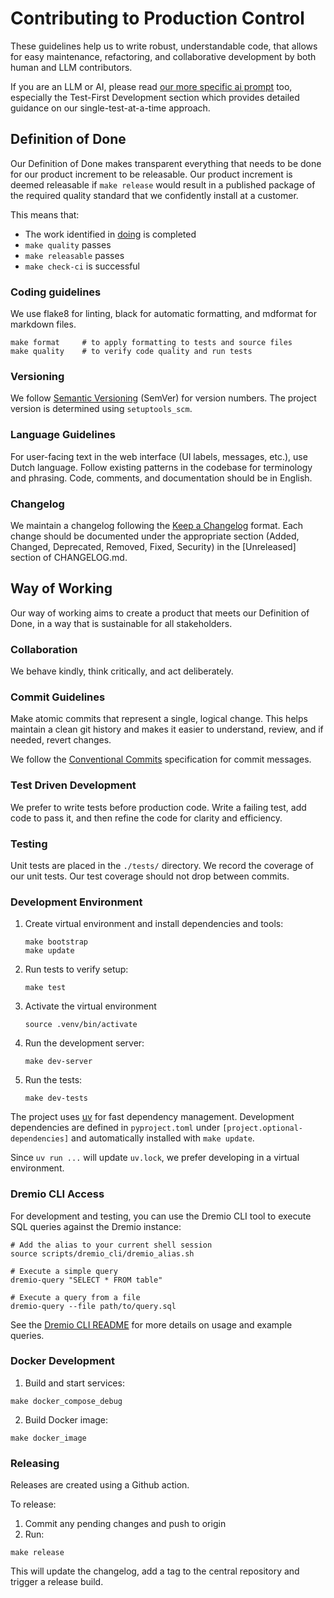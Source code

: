 # Contributing to Production Control

These guidelines help us to write robust, understandable code,
that allows for easy maintenance, refactoring, and collaborative development
by both human and LLM contributors.

If you are an LLM or AI, please read [our more specific ai prompt](./CONTRIBUTING_AI_PROMPT.md) too,
especially the Test-First Development section which provides detailed guidance
on our single-test-at-a-time approach.

## Definition of Done

Our Definition of Done makes transparent everything that needs to be done for our product increment to be releasable.
Our product increment is deemed releasable if `make release` would result in a published package
of the required quality standard
that we confidently install at a customer.

This means that:

- The work identified in [doing](./work/doing.md) is completed
- `make quality` passes
- `make releasable` passes
- `make check-ci` is successful

### Coding guidelines

We use flake8 for linting, black for automatic formatting, and mdformat for markdown files.

```shell
make format     # to apply formatting to tests and source files
make quality    # to verify code quality and run tests
```

### Versioning

We follow [Semantic Versioning](https://semver.org/) (SemVer) for version numbers.
The project version is determined using `setuptools_scm`.

### Language Guidelines

For user-facing text in the web interface (UI labels, messages, etc.), use Dutch language.
Follow existing patterns in the codebase for terminology and phrasing.
Code, comments, and documentation should be in English.

### Changelog

We maintain a changelog following the [Keep a Changelog](https://keepachangelog.com/) format.
Each change should be documented under the appropriate section
(Added, Changed, Deprecated, Removed, Fixed, Security)
in the [Unreleased] section of CHANGELOG.md.

## Way of Working

Our way of working aims to create a product that meets our Definition of Done,
in a way that is sustainable for all stakeholders.

### Collaboration

We behave kindly, think critically, and act deliberately.

### Commit Guidelines

Make atomic commits that represent a single, logical change.
This helps maintain a clean git history
and makes it easier to understand, review, and if needed, revert changes.

We follow the [Conventional Commits](https://www.conventionalcommits.org/) specification for commit messages.

### Test Driven Development

We prefer to write tests before production code.
Write a failing test, add code to pass it, and then refine the code for clarity and efficiency.

### Testing

Unit tests are placed in the `./tests/` directory.
We record the coverage of our unit tests.
Our test coverage should not drop between commits.

### Development Environment

1. Create virtual environment and install dependencies and tools:

   ```shell
   make bootstrap
   make update
   ```

1. Run tests to verify setup:

   ```shell
   make test
   ```

1. Activate the virtual environment

   ```shell
   source .venv/bin/activate
   ```

1. Run the development server:

   ```shell
   make dev-server
   ```

1. Run the tests:

   ```shell
   make dev-tests
   ```

The project uses [uv](https://docs.astral.sh/uv/) for fast dependency management.
Development dependencies are defined in `pyproject.toml` under `[project.optional-dependencies]` and automatically installed with `make update`.

Since `uv run ...` will update `uv.lock`, we prefer developing in a virtual environment.

### Dremio CLI Access

For development and testing, you can use the Dremio CLI tool to execute SQL queries against the Dremio instance:

```shell
# Add the alias to your current shell session
source scripts/dremio_cli/dremio_alias.sh

# Execute a simple query
dremio-query "SELECT * FROM table"

# Execute a query from a file
dremio-query --file path/to/query.sql
```

See the [Dremio CLI README](./scripts/dremio_cli/README.md) for more details on usage and example queries.

### Docker Development

1. Build and start services:

```shell
make docker_compose_debug
```

2. Build Docker image:

```shell
make docker_image
```

### Releasing

Releases are created using a Github action.

To release:

1. Commit any pending changes and push to origin
1. Run:

```shell
make release
```

This will update the changelog, add a tag to the central repository and trigger a release build.
